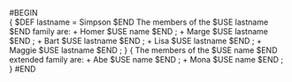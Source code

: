 #BEGIN      
   { 
      $DEF lastname = Simpson $END
      The members of the $USE lastname $END family are: 
         + Homer $USE name $END ; 
         + Marge $USE lastname $END ; 
         + Bart $USE lastname $END ; 
         + Lisa $USE lastname $END ; 
         + Maggie $USE lastname $END ; 
   }
   {
      The members of the $USE name $END extended family are: 
         + Abe $USE name $END ; 
         + Mona $USE name $END ; 
   } 
#END 
